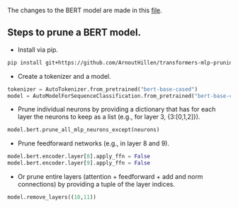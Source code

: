 The changes to the BERT model are made in this [file](https://github.com/ArnoutHillen/transformers-mlp-pruning/blob/master/src/transformers/models/bert/modeling_bert.py).

## Steps to prune a BERT model.

- Install via pip.
```bash
pip install git+https://github.com/ArnoutHillen/transformers-mlp-pruning.git@master
```

- Create a tokenizer and a model.
```python
tokenizer = AutoTokenizer.from_pretrained("bert-base-cased")
model = AutoModelForSequenceClassification.from_pretrained("bert-base-cased", num_labels=2)
```


- Prune individual neurons by providing a dictionary that has for each layer the neurons to keep as a list (e.g., for layer 3, {3:[0,1,2]}).
```python
model.bert.prune_all_mlp_neurons_except(neurons)
```


- Prune feedforward networks (e.g., in layer 8 and 9).
```python
model.bert.encoder.layer[8].apply_ffn = False
model.bert.encoder.layer[9].apply_ffn = False
```


- Or prune entire layers (attention + feedforward + add and norm connections) by providing a tuple of the layer indices.
```python
model.remove_layers((10,11))
```
